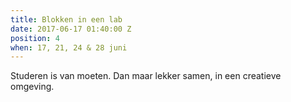 ```yaml
---
title: Blokken in een lab
date: 2017-06-17 01:40:00 Z
position: 4
when: 17, 21, 24 & 28 juni
---
```


Studeren is van moeten.
Dan maar lekker samen, in een creatieve omgeving.
